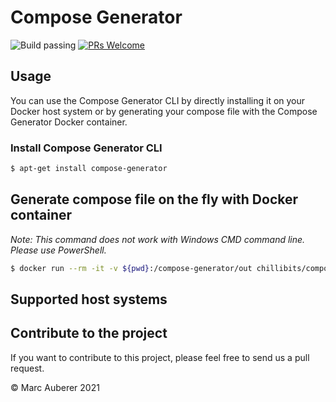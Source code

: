 # Compose Generator
![Build passing](https://github.com/marcauberer/compose-generator/workflows/Go%20CI/badge.svg)
[![PRs Welcome](https://img.shields.io/badge/PRs-welcome-brightgreen.svg?style=flat-square)](http://makeapullrequest.com)

## Usage
You can use the Compose Generator CLI by directly installing it on your Docker host system or by generating your compose file with the Compose Generator Docker container.

### Install Compose Generator CLI
```sh
$ apt-get install compose-generator
```

## Generate compose file on the fly with Docker container
*Note: This command does not work with Windows CMD command line. Please use PowerShell.*

```sh
$ docker run --rm -it -v ${pwd}:/compose-generator/out chillibits/compose-generator
```

## Supported host systems


## Contribute to the project
If you want to contribute to this project, please feel free to send us a pull request.

© Marc Auberer 2021